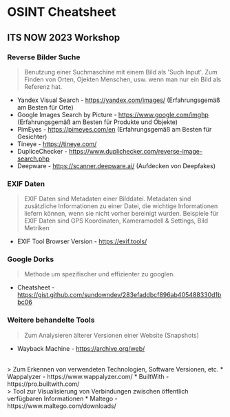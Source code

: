 # OSINT Cheatsheet
## ITS NOW 2023 Workshop

### Reverse Bilder Suche
> Benutzung einer Suchmaschine mit einem Bild als 'Such Input'. Zum Finden von Orten, Ojekten Menschen, usw. wenn man nur ein Bild als Referenz hat. 
* Yandex Visual Search  - https://yandex.com/images/ (Erfahrungsgemäß am Besten für Orte)
* Google Images Search by Picture - https://www.google.com/imghp (Erfahrungsgemäß am Besten für Produkte und Objekte)
* PimEyes - https://pimeyes.com/en (Erfahrungsgemäß am Besten für Gesichter)
* Tineye - https://tineye.com/
* DupliceChecker - https://www.duplichecker.com/reverse-image-search.php
* Deepware - https://scanner.deepware.ai/ (Aufdecken von Deepfakes)

### EXIF Daten
> EXIF Daten sind Metadaten einer Bilddatei. Metadaten sind zusätzliche Informationen zu einer Datei, die wichtige Informationen liefern können, wenn sie nicht vorher bereinigt wurden. Beispiele für EXIF Daten sind GPS Koordinaten, Kameramodell & Settings, Bild Metriken
* EXIF Tool Browser Version - https://exif.tools/

### Google Dorks
> Methode um spezifischer und effizienter zu googlen.
* Cheatsheet - https://gist.github.com/sundowndev/283efaddbcf896ab405488330d1bbc06

### Weitere behandelte Tools
> Zum Analysieren älterer Versionen einer Website (Snapshots)
* Wayback Machine - https://archive.org/web/
</br>
> Zum Erkennen von verwendeten Technologien, Software Versionen, etc. 
* Wappalyzer - https://www.wappalyzer.com/ 
* BuiltWith - https://pro.builtwith.com/ 
</br>
> Tool zur Visualisierung von Verbindungen zwischen öffentlich verfügbaren Informationen
* Maltego - https://www.maltego.com/downloads/
